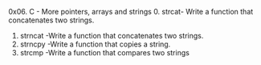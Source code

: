 0x06. C - More pointers, arrays and strings
0. strcat- Write a function that concatenates two strings.
1. strncat -Write a function that concatenates two strings.
2. strncpy -Write a function that copies a string.
3. strcmp -Write a function that compares two strings
